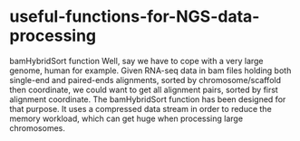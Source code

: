 # useful-functions-for-NGS-data-processing

bamHybridSort function
Well, say we have to cope with a very large genome, human for example.
Given RNA-seq data in bam files holding both single-end and paired-ends alignments, sorted by chromosome/scaffold then coordinate, we could want to get all alignment pairs, sorted by first alignment coordinate.
The bamHybridSort function has been designed for that purpose. It uses a compressed data stream in order to reduce the memory workload, which can get huge when processing large chromosomes.
